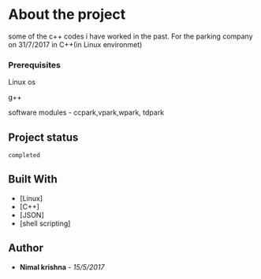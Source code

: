 # About the project

some of the c++ codes i have worked in the past.
For the parking company on 31/7/2017 in C++(in Linux environmet)

### Prerequisites

Linux os 

g++

software modules - ccpark,vpark,wpark, tdpark

## Project status

```
completed
```

## Built With

* [Linux]
* [C++]
* [JSON]
* [shell scripting]

## Author

* **Nimal krishna** - *15/5/2017*

